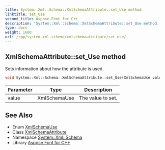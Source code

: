 ```yaml
---
title: System::Xml::Schema::XmlSchemaAttribute::set_Use method
linktitle: set_Use
second_title: Aspose.Font for C++
description: 'System::Xml::Schema::XmlSchemaAttribute::set_Use method. Sets information about how the attribute is used in C++.'
type: docs
weight: 1600
url: /cpp/system.xml.schema/xmlschemaattribute/set_use/
---
```

## XmlSchemaAttribute::set_Use method


Sets information about how the attribute is used.

```cpp
void System::Xml::Schema::XmlSchemaAttribute::set_Use(XmlSchemaUse value)
```


| Parameter | Type | Description |
| --- | --- | --- |
| value | XmlSchemaUse | The value to set. |

## See Also

* Enum [XmlSchemaUse](../../xmlschemause/)
* Class [XmlSchemaAttribute](../)
* Namespace [System::Xml::Schema](../../)
* Library [Aspose.Font for C++](../../../)
